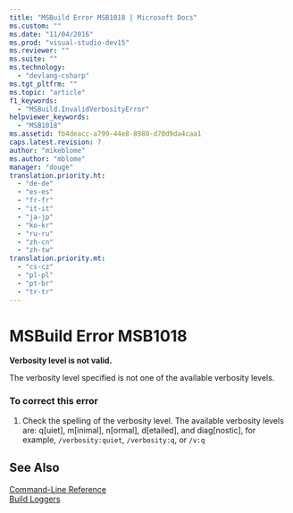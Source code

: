 ```yaml
---
title: "MSBuild Error MSB1018 | Microsoft Docs"
ms.custom: ""
ms.date: "11/04/2016"
ms.prod: "visual-studio-dev15"
ms.reviewer: ""
ms.suite: ""
ms.technology: 
  - "devlang-csharp"
ms.tgt_pltfrm: ""
ms.topic: "article"
f1_keywords: 
  - "MSBuild.InvalidVerbosityError"
helpviewer_keywords: 
  - "MSB1018"
ms.assetid: fb4deacc-a799-44e8-8980-d70d9da4caa1
caps.latest.revision: 7
author: "mikeblome"
ms.author: "mblome"
manager: "douge"
translation.priority.ht: 
  - "de-de"
  - "es-es"
  - "fr-fr"
  - "it-it"
  - "ja-jp"
  - "ko-kr"
  - "ru-ru"
  - "zh-cn"
  - "zh-tw"
translation.priority.mt: 
  - "cs-cz"
  - "pl-pl"
  - "pt-br"
  - "tr-tr"
---
```

# MSBuild Error MSB1018
**Verbosity level is not valid.**  
  
 The verbosity level specified is not one of the available verbosity levels.  
  
### To correct this error  
  
1.  Check the spelling of the verbosity level. The available verbosity levels are: q[uiet], m[inimal], n[ormal], d[etailed], and diag[nostic], for example, `/verbosity:quiet`, `/verbosity:q`, or `/v:q`  
  
## See Also  
 [Command-Line Reference](../msbuild/msbuild-command-line-reference.md)   
 [Build Loggers](../msbuild/build-loggers.md)